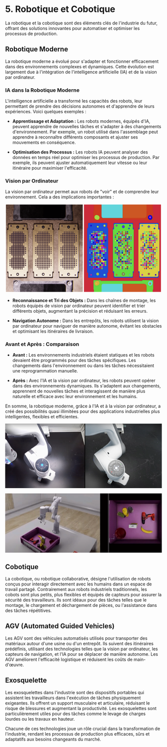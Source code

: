 # 5. Robotique et Cobotique
La robotique et la cobotique sont des éléments clés de l'industrie du futur, offrant des solutions innovantes pour automatiser et optimiser les processus de production.

## Robotique Moderne

La robotique moderne a évolué pour s'adapter et fonctionner efficacement dans des environnements complexes et dynamiques. Cette évolution est largement due à l'intégration de l'intelligence artificielle (IA) et de la vision par ordinateur.

### IA dans la Robotique Moderne

L'intelligence artificielle a transformé les capacités des robots, leur permettant de prendre des décisions autonomes et d'apprendre de leurs expériences. Voici quelques exemples :

- **Apprentissage et Adaptation :** Les robots modernes, équipés d'IA, peuvent apprendre de nouvelles tâches et s'adapter à des changements d'environnement. Par exemple, un robot utilisé dans l'assemblage peut apprendre à reconnaître différents composants et ajuster ses mouvements en conséquence.
  
- **Optimisation des Processus :** Les robots IA peuvent analyser des données en temps réel pour optimiser les processus de production. Par exemple, ils peuvent ajuster automatiquement leur vitesse ou leur itinéraire pour maximiser l'efficacité.

### Vision par Ordinateur

La vision par ordinateur permet aux robots de "voir" et de comprendre leur environnement. Cela a des implications importantes :

![](./images/vision.control.png)

- **Reconnaissance et Tri des Objets :** Dans les chaînes de montage, les robots équipés de vision par ordinateur peuvent identifier et trier différents objets, augmentant la précision et réduisant les erreurs.
  
- **Navigation Autonome :** Dans les entrepôts, les robots utilisent la vision par ordinateur pour naviguer de manière autonome, évitant les obstacles et optimisant les itinéraires de livraison.

### Avant et Après : Comparaison

- **Avant :** Les environnements industriels étaient statiques et les robots devaient être programmés pour des tâches spécifiques. Les changements dans l'environnement ou dans les tâches nécessitaient une reprogrammation manuelle.

- **Après :** Avec l'IA et la vision par ordinateur, les robots peuvent opérer dans des environnements dynamiques. Ils s'adaptent aux changements, apprennent de nouvelles tâches et interagissent de manière plus naturelle et efficace avec leur environnement et les humains.

En somme, la robotique moderne, grâce à l'IA et à la vision par ordinateur, a créé des possibilités quasi illimitées pour des applications industrielles plus intelligentes, flexibles et efficientes.

![](./images/digitaltwin.png)

![](./images/digitaltwin2.png)

## Cobotique

La cobotique, ou robotique collaborative, désigne l'utilisation de robots conçus pour interagir directement avec les humains dans un espace de travail partagé. Contrairement aux robots industriels traditionnels, les cobots sont plus petits, plus flexibles et équipés de capteurs pour assurer la sécurité des travailleurs. Ils sont idéaux pour des tâches telles que le montage, le chargement et déchargement de pièces, ou l'assistance dans des tâches répétitives.

## AGV (Automated Guided Vehicles)

Les AGV sont des véhicules automatisés utilisés pour transporter des matériaux autour d'une usine ou d'un entrepôt. Ils suivent des itinéraires prédéfinis, utilisant des technologies telles que la vision par ordinateur, les capteurs de navigation, et l'IA pour se déplacer de manière autonome. Les AGV améliorent l'efficacité logistique et réduisent les coûts de main-d'œuvre.

## Exosquelette

Les exosquelettes dans l'industrie sont des dispositifs portables qui assistent les travailleurs dans l'exécution de tâches physiquement exigeantes. Ils offrent un support musculaire et articulaire, réduisant le risque de blessures et augmentant la productivité. Les exosquelettes sont particulièrement utiles pour des tâches comme le levage de charges lourdes ou les travaux en hauteur.

Chacune de ces technologies joue un rôle crucial dans la transformation de l'industrie, rendant les processus de production plus efficaces, sûrs et adaptatifs aux besoins changeants du marché.